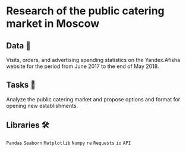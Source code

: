 # Research of the public catering market in Moscow

## Data 📁

Visits, orders, and advertising spending statistics on the Yandex.Afisha website for the period from June 2017 to the end of May 2018.

## Tasks 📝

Analyze the public catering market and propose options and format for opening new establishments.

## Libraries 🛠️

`Pandas` `Seaborn` `Matplotlib` `Numpy` `re` `Requests` `io` `API`

<br>
